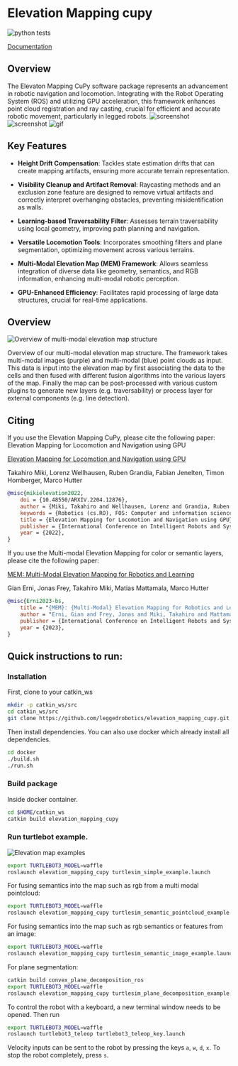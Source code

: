 # Elevation Mapping cupy

![python tests](https://github.com/leggedrobotics/elevation_mapping_semantic_cupy/actions/workflows/python-tests.yml/badge.svg)

[Documentation](https://leggedrobotics.github.io/elevation_mapping_cupy/)


## Overview

The Elevaton Mapping CuPy software package represents an advancement in robotic navigation and locomotion. 
Integrating with the Robot Operating System (ROS) and utilizing GPU acceleration, this framework enhances point cloud registration and ray casting,
crucial for efficient and accurate robotic movement, particularly in legged robots.
![screenshot](doc/media/main_repo.png)
![screenshot](doc/media/main_mem.png)
![gif](doc/media/convex_approximation.gif)

## Key Features

- **Height Drift Compensation**: Tackles state estimation drifts that can create mapping artifacts, ensuring more accurate terrain representation.

- **Visibility Cleanup and Artifact Removal**: Raycasting methods and an exclusion zone feature are designed to remove virtual artifacts and correctly interpret overhanging obstacles, preventing misidentification as walls.

- **Learning-based Traversability Filter**: Assesses terrain traversability using local geometry, improving path planning and navigation.

- **Versatile Locomotion Tools**: Incorporates smoothing filters and plane segmentation, optimizing movement across various terrains.

- **Multi-Modal Elevation Map (MEM) Framework**: Allows seamless integration of diverse data like geometry, semantics, and RGB information, enhancing multi-modal robotic perception.

- **GPU-Enhanced Efficiency**: Facilitates rapid processing of large data structures, crucial for real-time applications.

## Overview

![Overview of multi-modal elevation map structure](doc/media/overview.png)

Overview of our multi-modal elevation map structure. The framework takes multi-modal images (purple) and multi-modal (blue) point clouds as
input. This data is input into the elevation map by first associating the data to the cells and then fused with different fusion algorithms into the various
layers of the map. Finally the map can be post-processed with various custom plugins to generate new layers (e.g. traversability) or process layer for
external components (e.g. line detection).

## Citing
If you use the Elevation Mapping CuPy, please cite the following paper:
Elevation Mapping for Locomotion and Navigation using GPU

[Elevation Mapping for Locomotion and Navigation using GPU](https://arxiv.org/abs/2204.12876)

Takahiro Miki, Lorenz Wellhausen, Ruben Grandia, Fabian Jenelten, Timon Homberger, Marco Hutter  

```bibtex
@misc{mikielevation2022,
    doi = {10.48550/ARXIV.2204.12876},
    author = {Miki, Takahiro and Wellhausen, Lorenz and Grandia, Ruben and Jenelten, Fabian and Homberger, Timon and Hutter, Marco},
    keywords = {Robotics (cs.RO), FOS: Computer and information sciences, FOS: Computer and information sciences},
    title = {Elevation Mapping for Locomotion and Navigation using GPU},
    publisher = {International Conference on Intelligent Robots and Systems (IROS)},
    year = {2022},
}
```

If you use the Multi-modal Elevation Mapping for color or semantic layers, please cite the following paper:

[MEM: Multi-Modal Elevation Mapping for Robotics and Learning](https://arxiv.org/abs/2309.16818v1)

Gian Erni, Jonas Frey, Takahiro Miki, Matias Mattamala, Marco Hutter

```bibtex
@misc{Erni2023-bs,
    title = "{MEM}: {Multi-Modal} Elevation Mapping for Robotics and Learning",
    author = "Erni, Gian and Frey, Jonas and Miki, Takahiro and Mattamala, Matias and Hutter, Marco",
    publisher = {International Conference on Intelligent Robots and Systems (IROS)},
    year = {2023},
}
```

## Quick instructions to run:

### Installation

First, clone to your catkin_ws

```zsh
mkdir -p catkin_ws/src
cd catkin_ws/src
git clone https://github.com/leggedrobotics/elevation_mapping_cupy.git
```

Then install dependencies.
You can also use docker which already install all dependencies.

```zsh
cd docker
./build.sh
./run.sh
```

### Build package

Inside docker container.
```zsh
cd $HOME/catkin_ws
catkin build elevation_mapping_cupy
```

### Run turtlebot example.
![Elevation map examples](doc/media/turtlebot.png)

```bash
export TURTLEBOT3_MODEL=waffle
roslaunch elevation_mapping_cupy turtlesim_simple_example.launch
```

For fusing semantics into the map such as rgb from a multi modal pointcloud:

```bash
export TURTLEBOT3_MODEL=waffle
roslaunch elevation_mapping_cupy turtlesim_semantic_pointcloud_example.launch
```

For fusing semantics into the map such as rgb semantics or features from an image:

```bash
export TURTLEBOT3_MODEL=waffle
roslaunch elevation_mapping_cupy turtlesim_semantic_image_example.launch
```

For plane segmentation:

```bash
catkin build convex_plane_decomposition_ros
export TURTLEBOT3_MODEL=waffle
roslaunch elevation_mapping_cupy turtlesim_plane_decomposition_example.launch
```

To control the robot with a keyboard, a new terminal window needs to be opened.
Then run

```bash
export TURTLEBOT3_MODEL=waffle
roslaunch turtlebot3_teleop turtlebot3_teleop_key.launch
```

Velocity inputs can be sent to the robot by pressing the keys `a`, `w`, `d`, `x`. To stop the robot completely, press `s`.
